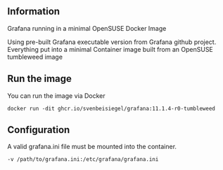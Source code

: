 ## Information
Grafana running in a minimal OpenSUSE Docker Image

Using pre-built Grafana executable version from Grafana github project. Everything put into a minimal Container image built from an OpenSUSE tumbleweed image

## Run the image

You can run the image via Docker
```
docker run -dit ghcr.io/svenbeisiegel/grafana:11.1.4-r0-tumbleweed
```
## Configuration

A valid grafana.ini file must be mounted into the container.
```
-v /path/to/grafana.ini:/etc/grafana/grafana.ini
```
